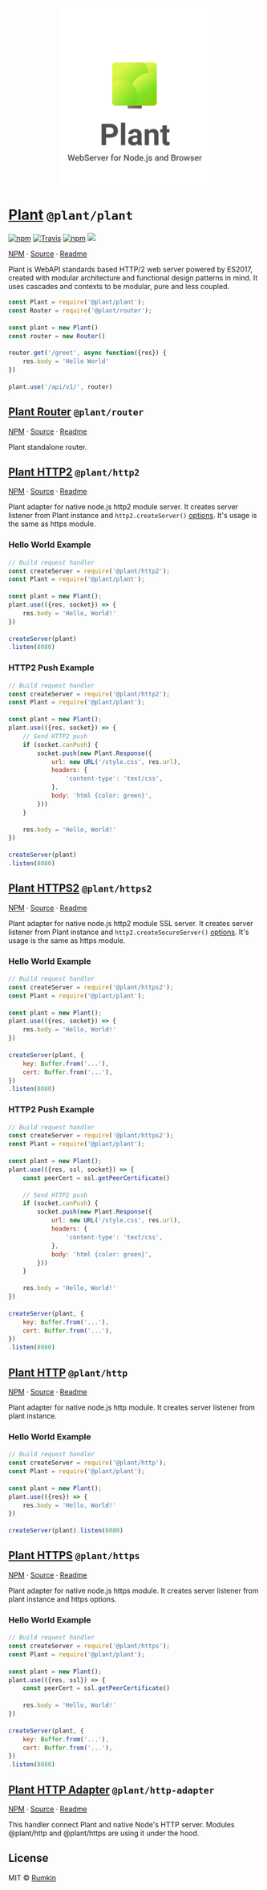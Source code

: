 <p align="center">
    <img alt="Plant logo" src="packages/plant/assets/cover.png" width="300"/>
</p>

# [Plant](packages/plant) `@plant/plant`

[![npm](https://img.shields.io/npm/v/@plant/plant.svg?style=flat-square)](https://npmjs.com/package/@plant/plant)
[![Travis](https://img.shields.io/travis/rumkin/plant.svg?style=flat-square)](https://travis-ci.org/rumkin/plant)
[![npm](https://img.shields.io/npm/dw/@plant/plant.svg?style=flat-square)](https://npmjs.com/package/@plant/plant)
![](https://img.shields.io/badge/size-8KiB-blue.svg?style=flat-square)

[NPM](https://npmjs.com/package/@plant/plant) ·
[Source](packages/plant) · [Readme](packages/plant/readme.md)

Plant is WebAPI standards based HTTP/2 web server powered by ES2017, created with
modular architecture and functional design patterns in mind. It uses cascades
and contexts to be modular, pure and less coupled.

```javascript
const Plant = require('@plant/plant');
const Router = require('@plant/router');

const plant = new Plant()
const router = new Router()

router.get('/greet', async function({res}) {
    res.body = 'Hello World'
})

plant.use('/api/v1/', router)
```

## [Plant Router](packages/router) `@plant/router`

[NPM](https://npmjs.com/package/@plant/router) ·
[Source](packages/router) · [Readme](packages/router/readme.md)

Plant standalone router.


## [Plant HTTP2](packages/http2) `@plant/http2`

[NPM](https://npmjs.com/package/@plant/http2) ·
[Source](packages/http2) · [Readme](packages/http2/readme.md)

Plant adapter for native node.js http2 module server. It creates server
listener from Plant instance and `http2.createServer()` [options](https://nodejs.org/dist/latest-v11.x/docs/api/http2.html#http2_http2_createserver_options_onrequesthandler). It's
usage is the same as https module.

### Hello World Example

```javascript
// Build request handler
const createServer = require('@plant/http2');
const Plant = require('@plant/plant');

const plant = new Plant();
plant.use(({res, socket}) => {
    res.body = 'Hello, World!'
})

createServer(plant)
.listen(8080)
```

### HTTP2 Push Example

```javascript
// Build request handler
const createServer = require('@plant/http2');
const Plant = require('@plant/plant');

const plant = new Plant();
plant.use(({res, socket}) => {
    // Send HTTP2 push
    if (socket.canPush) {
        socket.push(new Plant.Response({
            url: new URL('/style.css', res.url),
            headers: {
                'content-type': 'text/css',
            },
            body: 'html {color: green}',
        }))
    }

    res.body = 'Hello, World!'
})

createServer(plant)
.listen(8080)
```

## [Plant HTTPS2](packages/https2) `@plant/https2`

[NPM](https://npmjs.com/package/@plant/https2) ·
[Source](packages/https2) · [Readme](packages/https2/readme.md)

Plant adapter for native node.js http2 module SSL server. It creates server
listener from Plant instance and `http2.createSecureServer()` [options](https://nodejs.org/dist/latest-v11.x/docs/api/http2.html#http2_http2_createsecureserver_options_onrequesthandler). It's
usage is the same as https module.

### Hello World Example

```javascript
// Build request handler
const createServer = require('@plant/https2');
const Plant = require('@plant/plant');

const plant = new Plant();
plant.use(({res, socket}) => {
    res.body = 'Hello, World!'
})

createServer(plant, {
    key: Buffer.from('...'),
    cert: Buffer.from('...'),
})
.listen(8080)
```

### HTTP2 Push Example

```javascript
// Build request handler
const createServer = require('@plant/https2');
const Plant = require('@plant/plant');

const plant = new Plant();
plant.use(({res, ssl, socket}) => {
    const peerCert = ssl.getPeerCertificate()

    // Send HTTP2 push
    if (socket.canPush) {
        socket.push(new Plant.Response({
            url: new URL('/style.css', res.url),
            headers: {
                'content-type': 'text/css',
            },
            body: 'html {color: green}',
        }))
    }

    res.body = 'Hello, World!'
})

createServer(plant, {
    key: Buffer.from('...'),
    cert: Buffer.from('...'),
})
.listen(8080)
```

## [Plant HTTP](packages/http) `@plant/http`

[NPM](https://npmjs.com/package/@plant/http) ·
[Source](packages/http) · [Readme](packages/http/readme.md)

Plant adapter for native node.js http module. It creates server listener from plant instance.

### Hello World Example

```javascript
// Build request handler
const createServer = require('@plant/http');
const Plant = require('@plant/plant');

const plant = new Plant();
plant.use(({res}) => {
    res.body = 'Hello, World!'
})

createServer(plant).listen(8080)
```

## [Plant HTTPS](packages/https) `@plant/https`

[NPM](https://npmjs.com/package/@plant/https) ·
[Source](packages/https) · [Readme](packages/https/readme.md)

Plant adapter for native node.js https module. It creates server listener from plant instance and https options.

### Hello World Example

```javascript
// Build request handler
const createServer = require('@plant/https');
const Plant = require('@plant/plant');

const plant = new Plant();
plant.use(({res, ssl}) => {
    const peerCert = ssl.getPeerCertificate()

    res.body = 'Hello, World!'
})

createServer(plant, {
    key: Buffer.from('...'),
    cert: Buffer.from('...'),
})
.listen(8080)
```

## [Plant HTTP Adapter](packages/http-adapter) `@plant/http-adapter`

[NPM](https://npmjs.com/package/@plant/http-adapter) ·
[Source](packages/http-adapter) · [Readme](packages/http-adapter/readme.md)

This handler connect Plant and native Node's HTTP server. Modules @plant/http and @plant/https are using it under the hood.

## License

MIT &copy; [Rumkin](https://rumk.in)
